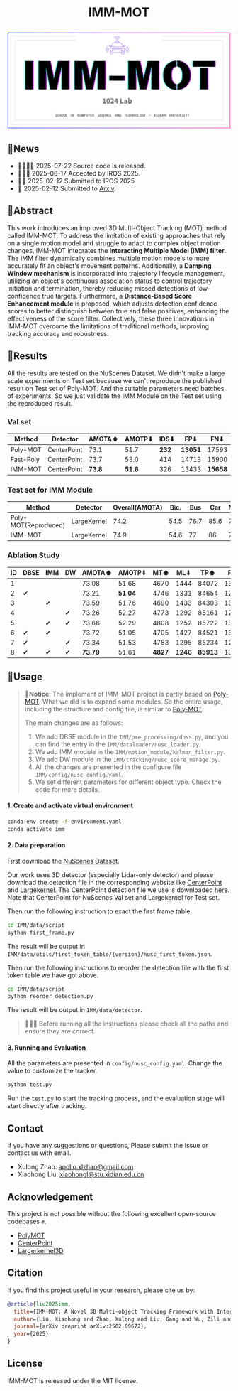 

# <p align=center>IMM-MOT</p> 

![cover](pic\cover.png)

## 📢News

+ 🎉🎉🎉🎉 2025-07-22 Source code is released.
+ 🎉🎉🎉 2025-06-17 Accepted by IROS 2025.
+ 🎉🎉 2025-02-12 Submitted to IROS 2025
+ 🎉 2025-02-12 Submitted to [Arxiv](https://arxiv.org/abs/2502.09672).

## 🔻Abstract

This work introduces an improved 3D Multi-Object Tracking (MOT) method called IMM-MOT. To address the limitation of existing approaches that rely on a single motion model and struggle to adapt to complex object motion changes, IMM-MOT integrates the **Interacting Multiple Model (IMM) filter**. The IMM filter dynamically combines multiple motion models to more accurately fit an object's movement patterns. Additionally, a **Damping Window mechanism** is incorporated into trajectory lifecycle management, utilizing an object's continuous association status to control trajectory initiation and termination, thereby reducing missed detections of low-confidence true targets. Furthermore, a **Distance-Based Score Enhancement module** is proposed, which adjusts detection confidence scores to better distinguish between true and false positives, enhancing the effectiveness of the score filter. Collectively, these three innovations in IMM-MOT overcome the limitations of traditional methods, improving tracking accuracy and robustness.



## 🥟Results

All the results are tested on the NuScenes Dataset. We didn't make a large scale experiments on Test set because we can't reproduce the published result on Test set of Poly-MOT. And the suitable parameters need batches of experiments. So we just validate the IMM Module on the Test set using the reproduced result.

### Val set

| Method    | Detector    | AMOTA⬆   | AMOTP⬇   | IDS⬇    | FP⬇       | FN⬇       |
| --------- | ----------- | -------- | -------- | ------- | --------- | --------- |
| Poly-MOT  | CenterPoint | 73.1     | 51.7     | **232** | **13051** | 17593     |
| Fast-Poly | CenterPoint | 73.7     | 53.0     | 414     | 14713     | 15900     |
| IMM-MOT   | CenterPoint | **73.8** | **51.6** | 326     | 13433     | **15658** |

### Test set for IMM Module

| Method               | Detector    | Overall(AMOTA) | Bic. | Bus  | Car  | Motor. | Ped. | Tra. | Tru. |
| -------------------- | ----------- | -------------- | ---- | ---- | ---- | ------ | ---- | ---- | ---- |
| Poly-MOT(Reproduced) | LargeKernel | 74.2           | 54.5 | 76.7 | 85.6 | 79.3   | 81.2 | 75.4 | 66.6 |
| IMM-MOT              | LargeKernel | 74.9           | 54.6 | 77   | 86   | 79.6   | 84.1 | 75.8 | 67   |

### Ablation Study

| ID   | DBSE | IMM  | DW   | AMOTA⬆    | AMOTP⬇    | MT⬆      | ML⬇      | TP⬆       | FP⬇   | FN⬇       | IDS⬇    |
| ---- | ---- | ---- | ---- | --------- | --------- | -------- | -------- | --------- | ----- | --------- | ------- |
| 1    |      |      |      | 73.08     | 51.68     | 4670     | 1444     | 84072     | 13051 | 17593     | **232** |
| 2    | ✔    |      |      | 73.21     | **51.04** | 4746     | 1331     | 84654     | 12510 | 16942     | 301     |
| 3    |      | ✔    |      | 73.59     | 51.76     | 4690     | 1433     | 84303     | 13039 | 17342     | 252     |
| 4    |      |      | ✔    | 73.26     | 52.27     | 4773     | 1292     | 85161     | 12669 | 16417     | 319     |
| 5    |      | ✔    | ✔    | 73.66     | 52.29     | 4808     | 1252     | 85722     | 13146 | 15850     | 325     |
| 6    | ✔    | ✔    |      | 73.72     | 51.05     | 4705     | 1427     | 84521     | 13384 | 17124     | 252     |
| 7    | ✔    |      | ✔    | 73.34     | 51.53     | 4783     | 1295     | 85234     | 12850 | 16343     | 320     |
| 8    | ✔    | ✔    | ✔    | **73.79** | 51.61     | **4827** | **1246** | **85913** | 13433 | **15658** | 326     |



## 📃Usage

>  **📢Notice**: The implement of IMM-MOT project is partly based on [Poly-MOT](https://github.com/lixiaoyu2000/Poly-MOT). What we did is to expand some modules. So the entire usage, including the structure and config file, is similar to [Poly-MOT](https://github.com/lixiaoyu2000/Poly-MOT).
>
> The main changes are as follows:
>
> 1. We add DBSE module in the  `IMM/pre_processing/dbss.py`, and you can find the entry in the `IMM/dataloader/nusc_loader.py`.
> 2. We add IMM module in the `IMM/motion_module/kalman_filter.py`. 
> 3. We add DW module in the `IMM/tracking/nusc_score_manage.py`. 
> 4. All the changes are presented in the configure file `IMM/config/nusc_config.yaml`.
> 5. We set different parameters for different object type. Check the code for more details.



#### 1. Create and activate virtual environment

```bash
conda env create -f environment.yaml
conda activate imm
```

#### 2. Data preparation

First download the [NuScenes Dataset](https://www.nuscenes.org/nuscenes#download).

Our work uses 3D detector (especially Lidar-only detector) and please download the detection file in the corresponding website like [CenterPoint](https://github.com/tianweiy/CenterPoint) and [Largekernel](https://github.com/dvlab-research/LargeKernel3D). The CenterPoint detection file we use is downloaded [here](https://drive.google.com/drive/folders/1oGgi2RXZWnVJeCDK9G4PKaYNMjT2V6BO). Note that CenterPoint for NuScenes Val set and Largekernel for Test set. 

Then run the following instruction to exact the first frame table:

```bash
cd IMM/data/script
python first_frame.py
```

The result will be output in `IMM/data/utils/first_token_table/{version}/nusc_first_token.json`.

Then run the following instructions to reorder the detection file with the first token table we have got above.

```bash
cd IMM/data/script
python reorder_detection.py
```

The result will be output in `IMM/data/detector`.

> 📢📢📢 Before running all the instructions please check all the paths and ensure they are correct.

#### 3. Running and Evaluation

All the parameters are presented in `config/nusc_config.yaml`. Change the value to customize the tracker.

```BASH
python test.py
```

Run the `test.py` to start the tracking process, and the evaluation stage will start directly after tracking.

## Contact

If you have any suggestions or questions, Please submit the Issue or contact us with email.

+ Xulong Zhao: apollo.xlzhao@gmail.com 
+ Xiaohong Liu: xiaohongl@stu.xidian.edu.cn

## Acknowledgement

This project is not possible without the following excellent open-source codebases ✊.

+ [PolyMOT](https://github.com/lixiaoyu2000/Poly-MOT)
+ [CenterPoint](https://github.com/tianweiy/CenterPoint)
+ [Largerkernel3D](https://github.com/dvlab-research/LargeKernel3D)

## Citation

If you find this project useful in your research, please cite us by: 

```bibtex
@article{liu2025imm,
  title={IMM-MOT: A Novel 3D Multi-object Tracking Framework with Interacting Multiple Model Filter},
  author={Liu, Xiaohong and Zhao, Xulong and Liu, Gang and Wu, Zili and Wang, Tao and Meng, Lei and Wang, Yuhan},
  journal={arXiv preprint arXiv:2502.09672},
  year={2025}
}
```

## License

IMM-MOT is released under the MIT license.